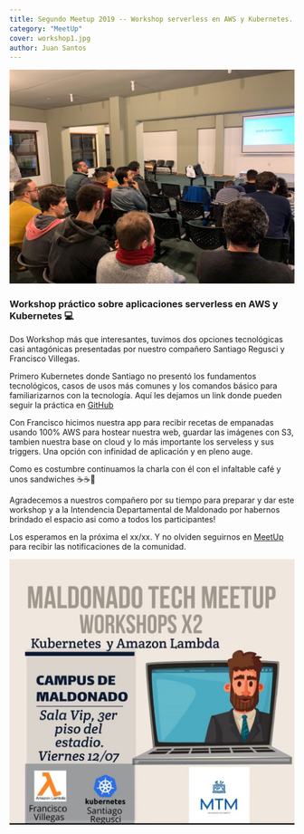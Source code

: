 ```yaml
---
title: Segundo Meetup 2019 -- Workshop serverless en AWS y Kubernetes.
category: "MeetUp"
cover: workshop1.jpg
author: Juan Santos
---
```


![Workshop](./workshop1.jpg)

### Workshop práctico sobre aplicaciones serverless en AWS y Kubernetes 💻

Dos Workshop más que interesantes, tuvimos dos opciones tecnológicas casi antagónicas presentadas por nuestro compañero Santiago Regusci y Francisco Villegas.

Primero Kubernetes donde Santiago no presentó los fundamentos tecnológicos, casos de usos más comunes y los comandos básico para familiarizarnos con la tecnología.
Aquí les dejamos un link donde pueden seguir la práctica en [GitHub](https://github.com/santicomp2014/taller_mtm_k8s)

Con Francisco hicimos nuestra app para recibir recetas de empanadas usando 100% AWS para hostear nuestra web, guardar las imágenes con S3, tambien nuestra base on cloud y lo más importante los serveless y sus triggers.
Una opción con infinidad de aplicación y en pleno auge.

Como es costumbre continuamos la charla con él con el infaltable café y unos sandwiches ☕☕🥪

Agradecemos a nuestros compañero por su tiempo para preparar y dar este workshop y a la Intendencia Departamental de Maldonado por habernos brindado el espacio asi como a todos los participantes!

Los esperamos en la próxima el xx/xx. Y no olviden seguirnos en [MeetUp](https://www.meetup.com/es/Maldonado-New-Technology-Meetup/) para recibir las notificaciones de la comunidad.

![MettUp](./invitacion.jpeg)